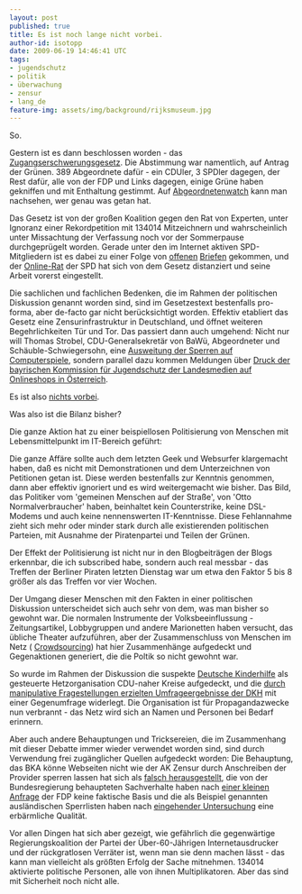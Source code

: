 ```yaml
---
layout: post
published: true
title: Es ist noch lange nicht vorbei.
author-id: isotopp
date: 2009-06-19 14:46:41 UTC
tags:
- jugendschutz
- politik
- überwachung
- zensur
- lang_de
feature-img: assets/img/background/rijksmuseum.jpg
---
```

So.

Gestern ist es dann beschlossen worden - das 
[Zugangserschwerungsgesetz](http://www.spiegel.de/netzwelt/web/0,1518,631299,00.html). 
Die Abstimmung war namentlich, auf Antrag der Grünen.
389 Abgeordnete dafür - ein CDUler, 3 SPDler dagegen, der Rest dafür, alle von der FDP und Links dagegen, einige Grüne haben gekniffen und mit Enthaltung gestimmt. 
Auf [Abgeordnetenwatch](http://www.abgeordnetenwatch.de/internet_sperren-636-180----abst_ent.html#abst_verhalten) kann man nachsehen, wer genau was getan hat.

Das Gesetz ist von der großen Koalition gegen den Rat von Experten, unter Ignoranz einer Rekordpetition mit 
134014 Mitzeichnern und wahrscheinlich unter Missachtung der Verfassung noch vor der Sommerpause durchgeprügelt worden. 
Gerade unter den im Internet aktiven SPD-Mitgliedern ist es dabei zu einer Folge von 
[offenen](http://www.bjoern-boehning.de/2009/06/16/offener-brief-an-die-mitglieder-der-spd-bundestagsfraktion/) 
[Briefen](http://www.spiegel.de/netzwelt/web/0,1518,631159,00.html) gekommen, und der 
[Online-Rat](http://netzpolitik.org/2009/online-beirat-der-spd-gegen-zensurgesetz/)
der SPD hat sich von dem Gesetz distanziert und seine Arbeit vorerst eingestellt.

Die sachlichen und fachlichen Bedenken, die im Rahmen der politischen Diskussion genannt worden sind, sind im Gesetzestext bestenfalls pro-forma, aber de-facto gar nicht berücksichtigt worden.
Effektiv etabliert das Gesetz eine Zensurinfrastruktur in Deutschland, und öffnet weiteren Begehrlichkeiten Tür und Tor.
Das passiert dann auch umgehend: 
Nicht nur will Thomas Strobel, CDU-Generalsekretär von BaWü, Abgeordneter und Schäuble-Schwiegersohn, eine 
[Ausweitung der Sperren auf Computerspiele](http://www.heise.de/newsticker/CDU-Politiker-prueft-Websperren-fuer-Gewaltspiele-ernsthaft--/meldung/140763), 
sondern parallel dazu kommen Meldungen über 
[Druck der bayrischen Kommission für Jugendschutz der Landesmedien auf Onlineshops in Österreich](http://www.nerdcore.de/wp/2009/06/18/samtliche-osterreichischen-gameshops-sollen-indiziert-werden/).

Es ist also 
[nichts vorbei](http://www.heise.de/newsticker/Proteste-gegen-Gesetz-zu-Web-Sperren-reissen-nicht-ab--/meldung/140791).

Was also ist die Bilanz bisher?

Die ganze Aktion hat zu einer beispiellosen Politisierung von Menschen mit Lebensmittelpunkt im IT-Bereich geführt:

Die ganze Affäre sollte auch dem letzten Geek und Websurfer klargemacht haben, daß es nicht mit Demonstrationen und dem Unterzeichnen von Petitionen getan ist. 
Diese werden bestenfalls zur Kenntnis genommen, dann aber effektiv ignoriert und es wird weitergemacht wie bisher.
Das Bild, das Politiker vom 'gemeinen Menschen auf der Straße', von 'Otto Normalverbraucher' haben, beinhaltet kein Counterstrike, keine DSL-Modems und auch keine nennenswerten IT-Kenntnisse. 
Diese Fehlannahme zieht sich mehr oder minder stark durch alle existierenden politischen Parteien, mit Ausnahme der Piratenpartei und Teilen der Grünen.

Der Effekt der Politisierung ist nicht nur in den Blogbeiträgen der Blogs erkennbar, die ich subscribed habe, sondern auch real messbar - das Treffen der Berliner Piraten letzten Dienstag war um etwa den Faktor 5 bis 8 größer als das Treffen vor vier Wochen.

Der Umgang dieser Menschen mit den Fakten in einer politischen Diskussion unterscheidet sich auch sehr von dem, was man bisher so gewohnt war. 
Die normalen Instrumente der Volksbeeinflussung - Zeitungsartikel, Lobbygruppen und andere Marionetten haben versucht, das übliche Theater aufzuführen, aber der Zusammenschluss von Menschen im Netz (
[Crowdsourcing](http://de.wikipedia.org/wiki/Crowdsourcing)) hat hier Zusammenhänge aufgedeckt und Gegenaktionen generiert, die die Poltik so nicht gewohnt war.

So wurde im Rahmen der Diskussion die suspekte 
[Deutsche Kinderhilfe](http://de.wikipedia.org/wiki/Deutsche_Kinderhilfe#Debatte_um_Sperrung_von_Internetseiten) 
als gesteuerte Hetzorganisation CDU-naher Kreise aufgedeckt, und die 
[durch manipulative Fragestellungen erzielten Umfrageergebnisse der DKH](http://www.carechild.de/news/politik/internetzensur_getuerkte_umfrage_der_deutsche_kinderhilfe_e.v._widerlegt_582_1.html) 
mit einer Gegenumfrage widerlegt. 
Die Organisation ist für Propagandazwecke nun verbrannt - das Netz wird sich an Namen und Personen bei Bedarf erinnern.

Aber auch andere Behauptungen und Tricksereien, die im Zusammenhang mit dieser Debatte immer wieder verwendet worden sind, sind durch Verwendung frei zugänglicher Quellen aufgedeckt worden: 
Die Behauptung, das BKA könne Webseiten nicht wie der AK Zensur durch Anschreiben der Provider sperren lassen hat sich als 
[falsch herausgestellt](http://blog.odem.org/2009/06/bka-abuse-mails.html), 
die von der Bundesregierung behaupteten Sachverhalte haben nach 
[einer kleinen Anfrage](http://blog.odem.org/2009/06/bundesregierung-keine-kenntnis.html) 
der FDP keine faktische Basis und die als Beispiel genannten ausländischen Sperrlisten haben nach 
[eingehender Untersuchung](http://blog.odem.org/2009/05/islam-website-aus-deutschland-auf-sperr-liste.html)
eine erbärmliche Qualität.

Vor allen Dingen hat sich aber gezeigt, wie gefährlich die gegenwärtige Regierungskoalition der Partei der Über-60-Jährigen Internetausdrucker und der rückgratlosen Verräter ist, wenn man sie denn machen lässt - das kann man vielleicht als größten Erfolg der Sache mitnehmen.
134014 aktivierte politische Personen, alle von ihnen Multiplikatoren. 
Aber das sind mit Sicherheit noch nicht alle.

